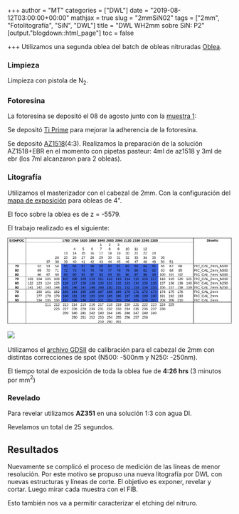 +++
author = "MT"
categories = ["DWL"]
date = "2019-08-12T03:00:00+00:00"
mathjax = true
slug = "2mmSiN02"
tags = ["2mm", "Fotolitografía", "SiN", "DWL"]
title = "DWL WH2mm sobre SiN: P2"
[output."blogdown::html_page"]
toc = false

+++
Utilizamos una segunda oblea del batch de obleas nitruradas [Oblea](/PIClab/obleas/nitruro-de-silicio-sobr).

### Limpieza

Limpieza con pistola de N$_2$.

### Fotoresina

La fotoresina se depositó el 08 de agosto junto con la [muestra 1](/PIClab/muestras/2mmsin01):

Se depositó [Ti Prime](/PIClab/recetas/ti-prime) para mejorar la adherencia de la fotoresina.

Se depositó [AZ1518](/PIClab/recetas/az1518)(4:3). Realizamos la preparación de la solución AZ1518+EBR en el momento con pipetas pasteur: 4ml de az1518 y 3ml de ebr (los 7ml alcanzaron para 2 obleas).

### Litografía

Utilizamos el masterizador con el cabezal de 2mm. Con la configuración del [mapa de exposición](/PIClab/recetas/dwl-mapa-exp) para obleas de 4".

El foco sobre la oblea es de z = -5579.

El trabajo realizado es el siguiente:

![](/images/MExp_12Agosto2019.png)

<img src="/PIClab/images/MExp_12Agosto2019.png" width="700"/>

Utilizamos el [archivo GDSII](/PIClab/diseños/PICcal2mm) de calibración para el cabezal de 2mm con distintas correcciones de spot (N500: -500nm y N250: -250nm).

El tiempo total de exposición de toda la oblea fue de **4:26 hrs** (3 minutos por mm$^2$)

### Revelado

Para revelar utilizamos **AZ351** en una solución 1:3 con agua DI.

Revelamos un total de 25 segundos.

## Resultados

Nuevamente se complicó el proceso de medición de las líneas de menor resolución. Por este motivo se propuso una nueva litografía por DWL con nuevas estructuras y líneas de corte. El objetivo es exponer, revelar y cortar. Luego mirar cada muestra con el FIB.

Esto también nos va a permitir caracterizar el etching del nitruro.
